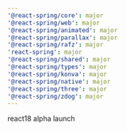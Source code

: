 ```yaml
---
'@react-spring/core': major
'@react-spring/web': major
'@react-spring/animated': major
'@react-spring/parallax': major
'@react-spring/rafz': major
'react-spring': major
'@react-spring/shared': major
'@react-spring/types': major
'@react-spring/konva': major
'@react-spring/native': major
'@react-spring/three': major
'@react-spring/zdog': major
---
```


react18 alpha launch
